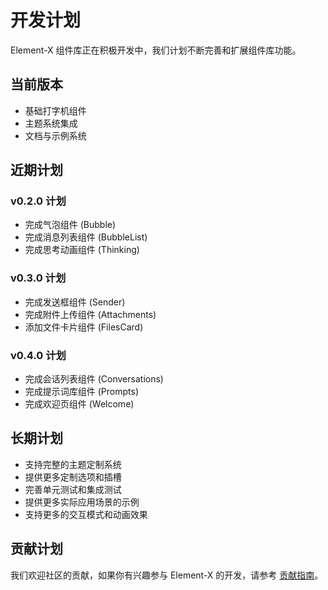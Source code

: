 # 开发计划

Element-X 组件库正在积极开发中，我们计划不断完善和扩展组件库功能。

## 当前版本

- 基础打字机组件
- 主题系统集成
- 文档与示例系统

## 近期计划

### v0.2.0 计划

- 完成气泡组件 (Bubble)
- 完成消息列表组件 (BubbleList)
- 完成思考动画组件 (Thinking)

### v0.3.0 计划

- 完成发送框组件 (Sender)
- 完成附件上传组件 (Attachments)
- 添加文件卡片组件 (FilesCard)

### v0.4.0 计划

- 完成会话列表组件 (Conversations)
- 完成提示词库组件 (Prompts)
- 完成欢迎页组件 (Welcome)

## 长期计划

- 支持完整的主题定制系统
- 提供更多定制选项和插槽
- 完善单元测试和集成测试
- 提供更多实际应用场景的示例
- 支持更多的交互模式和动画效果

## 贡献计划

我们欢迎社区的贡献，如果你有兴趣参与 Element-X 的开发，请参考 [贡献指南](./contribution.md)。

